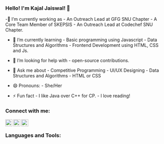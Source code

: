 ### Hello! I'm Kajal Jaiswal! 👋

-🔭 I’m currently working as 
      - An Outreach Lead at GFG SNU Chapter
      - A Core Team Member of SKEPSIS
      - An Outreach Lead at Codechef SNU Chapter.
- 🌱 I’m currently learning 
      - Basic programming using Javascript
      - Data Structures and Algorithms
      - Frontend Development using HTML, CSS and Js.
- 🤔 I’m looking for help with 
      - open-source contributions.
- 💬 Ask me about
      - Competitive Programming
      - UI/UX Designing
      - Data Structures and Algorithms
      - HTML or CSS

- 😄 Pronouns: 
      - She/Her
- ⚡ Fun fact
      - I like Java over C++ for CP.
      - I love reading!

### Connect with me:

      
[<img align="left" alt="codeSTACKr | Twitter" width="22px" src="https://cdn.jsdelivr.net/npm/simple-icons@v3/icons/twitter.svg" />][twitter]
[<img align="left" alt="codeSTACKr | LinkedIn" width="22px" src="https://cdn.jsdelivr.net/npm/simple-icons@v3/icons/linkedin.svg" />][linkedin]
[<img align="left" alt="codeSTACKr | Instagram" width="22px" src="https://cdn.jsdelivr.net/npm/simple-icons@v3/icons/instagram.svg" />][instagram]

<br />

### Languages and Tools:



<br />
<br />

[twitter]: https://twitter.com/KajalJa68940044
[instagram]: https://www.instagram.com/ka.j.al18/
[linkedin]: https://www.linkedin.com/in/kajal-jaiswal-2b55741bb/